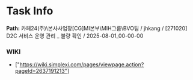 # Task Info

**Path:** 카페24(주)\본사사업장\[CG]MI본부\MIH그룹\BVO팀 / jhkang / [271020] D2C 서비스 운영 관리 _ 불량 확인 / 2025-08-01_00-00-00

### WIKI
- ["https://wiki.simplexi.com/pages/viewpage.action?pageId=2637191213"]

